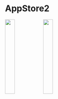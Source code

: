 # AppStore2

<img src="https://user-images.githubusercontent.com/72177982/120502103-87757800-c398-11eb-8e90-11f4db185934.jpg" width="25%"><img src="https://user-images.githubusercontent.com/72177982/120502101-86444b00-c398-11eb-9ecc-3b5287bb9733.jpg" width="25%">
